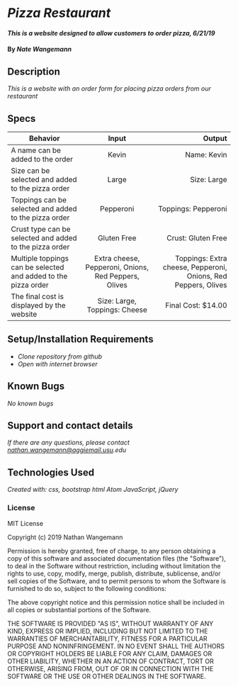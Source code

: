 # _Pizza Restaurant_

#### _This is a website designed to allow customers to order pizza, 6/21/19_

#### By _**Nate Wangemann**_

## Description

_This is a website with an order form for placing pizza orders from our restaurant_

## Specs

| Behavior | Input | Output |
| ------------- |:-------------:| -----:|
| A name can be added to the order | Kevin | Name: Kevin |
| Size can be selected and added to the pizza order | Large | Size: Large |
| Toppings can be selected and added to the pizza order | Pepperoni | Toppings: Pepperoni |
| Crust type can be selected and added to the pizza order | Gluten Free | Crust: Gluten Free |
| Multiple toppings can be selected and added to the pizza order | Extra cheese, Pepperoni, Onions, Red Peppers, Olives | Toppings: Extra cheese, Pepperoni, Onions, Red Peppers, Olives |
| The final cost is displayed by the website | Size: Large, Toppings: Cheese | Final Cost: $14.00 |

## Setup/Installation Requirements

* _Clone repository from github_
* _Open with internet browser_

## Known Bugs

_No known bugs_

## Support and contact details

_If there are any questions, please contact nathan.wangemann@aggiemail.usu.edu_

## Technologies Used

_Created with:
css, bootstrap
html
Atom
JavaScript, jQuery_

### License


MIT License

Copyright (c) 2019 Nathan Wangemann

Permission is hereby granted, free of charge, to any person obtaining a copy of this software and associated documentation files (the "Software"), to deal in the Software without restriction, including without limitation the rights to use, copy, modify, merge, publish, distribute, sublicense, and/or sell copies of the Software, and to permit persons to whom the Software is furnished to do so, subject to the following conditions:

The above copyright notice and this permission notice shall be included in all copies or substantial portions of the Software.

THE SOFTWARE IS PROVIDED "AS IS", WITHOUT WARRANTY OF ANY KIND, EXPRESS OR IMPLIED, INCLUDING BUT NOT LIMITED TO THE WARRANTIES OF MERCHANTABILITY, FITNESS FOR A PARTICULAR PURPOSE AND NONINFRINGEMENT. IN NO EVENT SHALL THE AUTHORS OR COPYRIGHT HOLDERS BE LIABLE FOR ANY CLAIM, DAMAGES OR OTHER LIABILITY, WHETHER IN AN ACTION OF CONTRACT, TORT OR OTHERWISE, ARISING FROM, OUT OF OR IN CONNECTION WITH THE SOFTWARE OR THE USE OR OTHER DEALINGS IN THE SOFTWARE.

